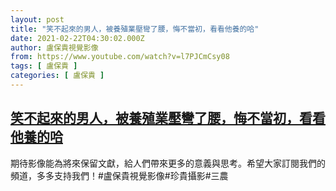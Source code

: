 ```yaml
---
layout: post
title: "笑不起來的男人，被養殖業壓彎了腰，悔不當初，看看他養的哈"
date: 2021-02-22T04:30:02.000Z
author: 盧保貴視覺影像
from: https://www.youtube.com/watch?v=l7PJCmCsy08
tags: [ 盧保貴 ]
categories: [ 盧保貴 ]
---
```

<!--1613968202000-->
[笑不起來的男人，被養殖業壓彎了腰，悔不當初，看看他養的哈](https://www.youtube.com/watch?v=l7PJCmCsy08)
------

<div>
期待影像能為將來保留文獻，給人們帶來更多的意義與思考。希望大家訂閱我們的頻道，多多支持我們！#盧保貴視覺影像#珍貴攝影#三農
</div>
